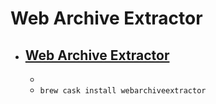 # Web Archive Extractor
- [Web Archive Extractor](https://webarchivext.sourceforge.io/)
  - 
  - 
  - `brew cask install webarchiveextractor`
